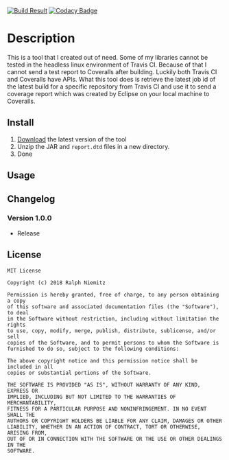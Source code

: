 [![Build Result](https://api.travis-ci.org/RalleYTN/Coveralls-Offline-Tool.svg?branch=master)](https://travis-ci.org/RalleYTN/Coveralls-Offline-Tool)
[![Codacy Badge](https://api.codacy.com/project/badge/Grade/918e3d29d66343a88df68a0139668737)](https://www.codacy.com/app/ralph.niemitz/Coveralls-Offline-Tool?utm_source=github.com&amp;utm_medium=referral&amp;utm_content=RalleYTN/Coveralls-Offline-Tool&amp;utm_campaign=Badge_Grade)

# Description

This is a tool that I created out of need.
Some of my libraries cannot be tested in the headless linux environment of Travis CI.
Because of that I cannot send a test report to Coveralls after building.
Luckily both Travis CI and Coveralls have APIs.
What this tool does is retrieve the latest job id of the latest build for a specific repository from Travis CI and use it to send a coverage report which
was created by Eclipse on your local machine to Coveralls.

## Install

1. [Download](https://github.com/RalleYTN/Coveralls-Offline-Tool/releases) the latest version of the tool
1. Unzip the JAR and `report.dtd` files in a new directory.
1. Done

## Usage

## Changelog

### Version 1.0.0

- Release

## License

```
MIT License

Copyright (c) 2018 Ralph Niemitz

Permission is hereby granted, free of charge, to any person obtaining a copy
of this software and associated documentation files (the "Software"), to deal
in the Software without restriction, including without limitation the rights
to use, copy, modify, merge, publish, distribute, sublicense, and/or sell
copies of the Software, and to permit persons to whom the Software is
furnished to do so, subject to the following conditions:

The above copyright notice and this permission notice shall be included in all
copies or substantial portions of the Software.

THE SOFTWARE IS PROVIDED "AS IS", WITHOUT WARRANTY OF ANY KIND, EXPRESS OR
IMPLIED, INCLUDING BUT NOT LIMITED TO THE WARRANTIES OF MERCHANTABILITY,
FITNESS FOR A PARTICULAR PURPOSE AND NONINFRINGEMENT. IN NO EVENT SHALL THE
AUTHORS OR COPYRIGHT HOLDERS BE LIABLE FOR ANY CLAIM, DAMAGES OR OTHER
LIABILITY, WHETHER IN AN ACTION OF CONTRACT, TORT OR OTHERWISE, ARISING FROM,
OUT OF OR IN CONNECTION WITH THE SOFTWARE OR THE USE OR OTHER DEALINGS IN THE
SOFTWARE.
```